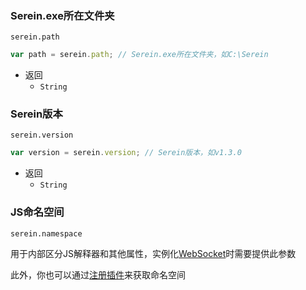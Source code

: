 
### Serein.exe所在文件夹

`serein.path`

```js
var path = serein.path; // Serein.exe所在文件夹，如C:\Serein
```

- 返回
  - `String`

### Serein版本

`serein.version`

```js
var version = serein.version; // Serein版本，如v1.3.0
```

- 返回
  - `String`

### JS命名空间

`serein.namespace`

用于内部区分JS解释器和其他属性，实例化[WebSocket](Function/JSDocs/Class.md#websocket客户端)时需要提供此参数

此外，你也可以通过[注册插件](Function/JSDocs/Func.md#注册插件)来获取命名空间
